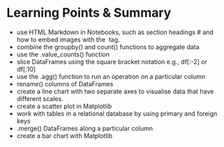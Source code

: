 <h1>Learning Points & Summary</h1>
<ul>
<li>use HTML Markdown in Notebooks, such as section headings # and how to embed images with the <img> tag.</li>

<li>combine the groupby() and count() functions to aggregate data</li>

<li>use the .value_counts() function</li>

<li>slice DataFrames using the square bracket notation e.g., df[:-2] or df[:10]</li>

<li>use the .agg() function to run an operation on a particular column</li>

<li>rename() columns of DataFrames</li>

<li>create a line chart with two separate axes to visualise data that have different scales.</li>

<li>create a scatter plot in Matplotlib</li>

<li>work with tables in a relational database by using primary and foreign keys</li>

<li>.merge() DataFrames along a particular column</li>

<li>create a bar chart with Matplotlib</li>
